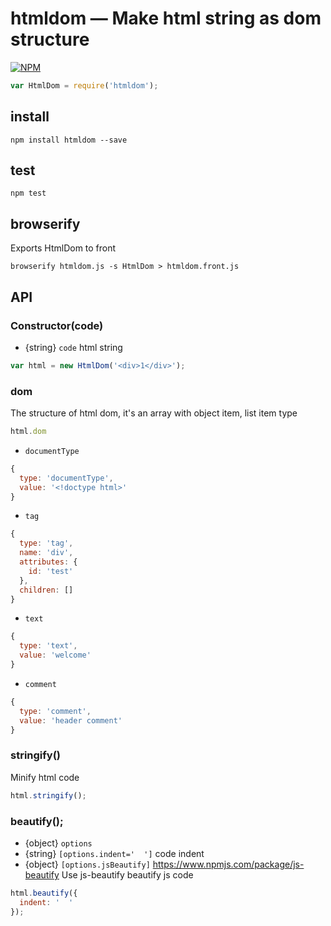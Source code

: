 # htmldom — Make html string as dom structure
[![NPM](https://nodei.co/npm/htmldom.png?downloads=true&downloadRank=true&stars=true)](https://nodei.co/npm/htmldom/)
```js
var HtmlDom = require('htmldom');
```
## install
```
npm install htmldom --save
```

## test
```
npm test
```

## browserify
Exports HtmlDom to front
```
browserify htmldom.js -s HtmlDom > htmldom.front.js
```

## API
### Constructor(code)
* {string} ``code`` html string
```js
var html = new HtmlDom('<div>1</div>');
```

### dom
The structure of html dom, it's an array with object item, list item type
```js
html.dom
```
* ``documentType``
```js
{
  type: 'documentType',
  value: '<!doctype html>'
}
```
* ``tag``
```js
{
  type: 'tag',
  name: 'div',
  attributes: {
    id: 'test'
  },
  children: []
}
```
* ``text``
```js
{
  type: 'text',
  value: 'welcome'
}
```
* ``comment``
```js
{
  type: 'comment',
  value: 'header comment'
}
```

### stringify()
Minify html code
```js
html.stringify();
```

### beautify();
* {object} ``options``
* {string} ``[options.indent='  ']`` code indent
* {object} ``[options.jsBeautify]``  https://www.npmjs.com/package/js-beautify
Use js-beautify beautify js code
```js
html.beautify({
  indent: '  '
});
```
